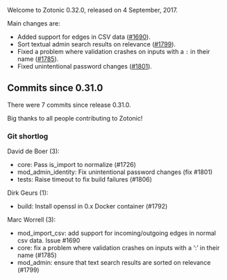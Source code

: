 Welcome to Zotonic 0.32.0, released on 4 September, 2017.

Main changes are:

*   Added support for edges in CSV data ([#1690](https://github.com/zotonic/zotonic/issues/1690)).
*   Sort textual admin search results on relevance ([#1799](https://github.com/zotonic/zotonic/issues/1799)).
*   Fixed a problem where validation crashes on inputs with a `:` in their name ([#1785](https://github.com/zotonic/zotonic/issues/1785)).
*   Fixed unintentional password changes ([#1801](https://github.com/zotonic/zotonic/issues/1801)).



Commits since 0.31.0
--------------------

There were 7 commits since release 0.31.0.

Big thanks to all people contributing to Zotonic!



### Git shortlog

David de Boer (3):

*   core: Pass is\_import to normalize (#1726)
*   mod\_admin\_identity: Fix unintentional password changes (fix #1801)
*   tests: Raise timeout to fix build failures (#1806)

Dirk Geurs (1):

*   build: Install openssl in 0.x Docker container (#1792)

Marc Worrell (3):

*   mod\_import\_csv: add support for incoming/outgoing edges in normal csv data. Issue #1690
*   core: fix a problem where validation crashes on inputs with a ‘:’ in their name (#1785)
*   mod\_admin: ensure that text search results are sorted on relevance (#1799)